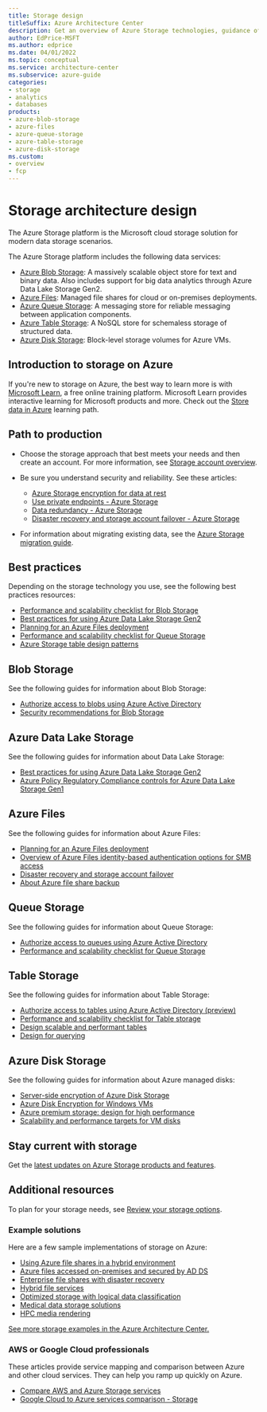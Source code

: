 ```yaml
---
title: Storage design
titleSuffix: Azure Architecture Center
description: Get an overview of Azure Storage technologies, guidance offerings, solution ideas, and reference architectures.  
author: EdPrice-MSFT
ms.author: edprice 
ms.date: 04/01/2022
ms.topic: conceptual
ms.service: architecture-center
ms.subservice: azure-guide
categories:
- storage
- analytics
- databases
products:
- azure-blob-storage
- azure-files
- azure-queue-storage
- azure-table-storage
- azure-disk-storage
ms.custom: 
- overview
- fcp
--- 
```


# Storage architecture design

The Azure Storage platform is the Microsoft cloud storage solution for modern data storage scenarios.  

The Azure Storage platform includes the following data services:

- [Azure Blob Storage](https://azure.microsoft.com/services/storage/blobs): A massively scalable object store for text and binary data. Also includes support for big data analytics through Azure Data Lake Storage Gen2.
- [Azure Files](https://azure.microsoft.com/services/storage/files): Managed file shares for cloud or on-premises deployments.
- [Azure Queue Storage](https://azure.microsoft.com/services/storage/queues): A messaging store for reliable messaging between application components.
- [Azure Table Storage](https://azure.microsoft.com/services/storage/tables): A NoSQL store for schemaless storage of structured data.
- [Azure Disk Storage](https://azure.microsoft.com/services/storage/disks): Block-level storage volumes for Azure VMs.

## Introduction to storage on Azure
If you're new to storage on Azure, the best way to learn more is with [Microsoft Learn](/learn/?WT.mc_id=learnaka), a free online training platform. Microsoft Learn provides interactive learning for Microsoft products and more. Check out the 
[Store data in Azure](/learn/paths/store-data-in-azure) learning path. 

## Path to production
- Choose the storage approach that best meets your needs and then create an account. For more information, see [Storage account overview](/azure/storage/common/storage-account-overview?toc=/azure%2farchitecture%2ftoc.json&bc=/azure%2farchitecture%2fbread%2ftoc.json). 

- Be sure you understand security and reliability. See these articles: 
  - [Azure Storage encryption for data at rest](/azure/storage/common/storage-service-encryption?toc=/azure%2farchitecture%2ftoc.json&bc=/azure%2farchitecture%2fbread%2ftoc.json)
  - [Use private endpoints - Azure Storage](/azure/storage/common/storage-private-endpoints?toc=/azure%2farchitecture%2ftoc.json&bc=/azure%2farchitecture%2fbread%2ftoc.json)
  - [Data redundancy - Azure Storage](/azure/storage/common/storage-redundancy?toc=/azure%2farchitecture%2ftoc.json&bc=/azure%2farchitecture%2fbread%2ftoc.json) 
  - [Disaster recovery and storage account failover - Azure Storage](/azure/storage/common/storage-disaster-recovery-guidance?toc=/azure%2farchitecture%2ftoc.json&bc=/azure%2farchitecture%2fbread%2ftoc.json)

- For information about migrating existing data, see the [Azure Storage migration guide](/azure/storage/common/storage-migration-overview?toc=/azure%2farchitecture%2ftoc.json&bc=/azure%2farchitecture%2fbread%2ftoc.json). 

## Best practices
Depending on the storage technology you use, see the following best practices resources:
- [Performance and scalability checklist for Blob Storage](/azure/storage/blobs/storage-performance-checklist?toc=/azure%2farchitecture%2ftoc.json&bc=/azure%2farchitecture%2fbread%2ftoc.json) 
- [Best practices for using Azure Data Lake Storage Gen2](/azure/storage/blobs/data-lake-storage-best-practices?toc=/azure%2farchitecture%2ftoc.json&bc=/azure%2farchitecture%2fbread%2ftoc.json) 
- [Planning for an Azure Files deployment](/azure/storage/files/storage-files-planning?toc=/azure%2farchitecture%2ftoc.json&bc=/azure%2farchitecture%2fbread%2ftoc.json)
- [Performance and scalability checklist for Queue Storage](/azure/storage/queues/storage-performance-checklist?toc=/azure%2farchitecture%2ftoc.json&bc=/azure%2farchitecture%2fbread%2ftoc.json)  
- [Azure Storage table design patterns](/azure/storage/tables/table-storage-design-patterns?toc=/azure%2farchitecture%2ftoc.json&bc=/azure%2farchitecture%2fbread%2ftoc.json) 

## Blob Storage
See the following guides for information about Blob Storage:
- [Authorize access to blobs using Azure Active Directory](/azure/storage/blobs/authorize-access-azure-active-directory)
- [Security recommendations for Blob Storage](/azure/storage/blobs/security-recommendations)

## Azure Data Lake Storage
See the following guides for information about Data Lake Storage:
- [Best practices for using Azure Data Lake Storage Gen2](/azure/storage/blobs/data-lake-storage-best-practices?toc=https%3A%2F%2Freview.docs.microsoft.com/azure%2Farchitecture%2Ftoc.json&bc=https%3A%2F%2Freview.docs.microsoft.com/azure%2Farchitecture%2Fbread%2Ftoc.json)
- [Azure Policy Regulatory Compliance controls for Azure Data Lake Storage Gen1](/azure/data-lake-store/security-controls-policy?toc=https%3A%2F%2Freview.docs.microsoft.com/azure%2Farchitecture%2Ftoc.json&bc=https%3A%2F%2Freview.docs.microsoft.com/azure%2Farchitecture%2Fbread%2Ftoc.json)

## Azure Files
See the following guides for information about Azure Files: 
- [Planning for an Azure Files deployment](/azure/storage/files/storage-files-planning?toc=https%3A%2F%2Freview.docs.microsoft.com/azure%2Farchitecture%2Ftoc.json&bc=https%3A%2F%2Freview.docs.microsoft.com/azure%2Farchitecture%2Fbread%2Ftoc.json)
- [Overview of Azure Files identity-based authentication options for SMB access](/azure/storage/files/storage-files-active-directory-overview?toc=https%3A%2F%2Freview.docs.microsoft.com/azure%2Farchitecture%2Ftoc.json&bc=https%3A%2F%2Freview.docs.microsoft.com/azure%2Farchitecture%2Fbread%2Ftoc.json)
- [Disaster recovery and storage account failover](/azure/storage/common/storage-disaster-recovery-guidance?toc=https%3A%2F%2Freview.docs.microsoft.com/azure%2Farchitecture%2Ftoc.json&bc=https%3A%2F%2Freview.docs.microsoft.com/azure%2Farchitecture%2Fbread%2Ftoc.json)
- [About Azure file share backup](/azure/backup/azure-file-share-backup-overview?toc=https%3A%2F%2Freview.docs.microsoft.com/azure%2Farchitecture%2Ftoc.json&bc=https%3A%2F%2Freview.docs.microsoft.com/azure%2Farchitecture%2Fbread%2Ftoc.json)

## Queue Storage
See the following guides for information about Queue Storage: 
- [Authorize access to queues using Azure Active Directory](/azure/storage/queues/authorize-access-azure-active-directory?toc=https%3A%2F%2Freview.docs.microsoft.com/azure%2Farchitecture%2Ftoc.json&bc=https%3A%2F%2Freview.docs.microsoft.com/azure%2Farchitecture%2Fbread%2Ftoc.json)
- [Performance and scalability checklist for Queue Storage](/azure/storage/queues/storage-performance-checklist?toc=https%3A%2F%2Freview.docs.microsoft.com/azure%2Farchitecture%2Ftoc.json&bc=https%3A%2F%2Freview.docs.microsoft.com/azure%2Farchitecture%2Fbread%2Ftoc.json)

## Table Storage
See the following guides for information about Table Storage:
- [Authorize access to tables using Azure Active Directory (preview)](/azure/storage/tables/authorize-access-azure-active-directory?toc=https%3A%2F%2Freview.docs.microsoft.com/azure%2Farchitecture%2Ftoc.json&bc=https%3A%2F%2Freview.docs.microsoft.com/azure%2Farchitecture%2Fbread%2Ftoc.json)
- [Performance and scalability checklist for Table storage](/azure/storage/tables/storage-performance-checklist?toc=https%3A%2F%2Freview.docs.microsoft.com/azure%2Farchitecture%2Ftoc.json&bc=https%3A%2F%2Freview.docs.microsoft.com/azure%2Farchitecture%2Fbread%2Ftoc.json)
- [Design scalable and performant tables](/azure/storage/tables/table-storage-design?toc=https%3A%2F%2Freview.docs.microsoft.com/azure%2Farchitecture%2Ftoc.json&bc=https%3A%2F%2Freview.docs.microsoft.com/azure%2Farchitecture%2Fbread%2Ftoc.json)
- [Design for querying](/azure/storage/tables/table-storage-design-for-query?toc=https%3A%2F%2Freview.docs.microsoft.com/azure%2Farchitecture%2Ftoc.json&bc=https%3A%2F%2Freview.docs.microsoft.com/azure%2Farchitecture%2Fbread%2Ftoc.json)

## Azure Disk Storage
See the following guides for information about Azure managed disks:
- [Server-side encryption of Azure Disk Storage](/azure/virtual-machines/disk-encryption?toc=https%3A%2F%2Freview.docs.microsoft.com/azure%2Farchitecture%2Ftoc.json&bc=https%3A%2F%2Freview.docs.microsoft.com/azure%2Farchitecture%2Fbread%2Ftoc.json)
- [Azure Disk Encryption for Windows VMs](/azure/virtual-machines/windows/disk-encryption-overview?toc=https%3A%2F%2Freview.docs.microsoft.com/azure%2Farchitecture%2Ftoc.json&bc=https%3A%2F%2Freview.docs.microsoft.com/azure%2Farchitecture%2Fbread%2Ftoc.json)
- [Azure premium storage: design for high performance](/azure/virtual-machines/premium-storage-performance?toc=https%3A%2F%2Freview.docs.microsoft.com/azure%2Farchitecture%2Ftoc.json&bc=https%3A%2F%2Freview.docs.microsoft.com/azure%2Farchitecture%2Fbread%2Ftoc.json)
- [Scalability and performance targets for VM disks](/azure/virtual-machines/disks-scalability-targets?toc=https%3A%2F%2Freview.docs.microsoft.com/azure%2Farchitecture%2Ftoc.json&bc=https%3A%2F%2Freview.docs.microsoft.com/azure%2Farchitecture%2Fbread%2Ftoc.json)

## Stay current with storage 
Get the [latest updates on Azure Storage products and features](https://azure.microsoft.com/updates/?category=storage).

## Additional resources
To plan for your storage needs, see [Review your storage options](/azure/cloud-adoption-framework/ready/considerations/storage-options).

### Example solutions
Here are a few sample implementations of storage on Azure:
- [Using Azure file shares in a hybrid environment](/azure/architecture/hybrid/azure-file-share)
- [Azure files accessed on-premises and secured by AD DS](/azure/architecture/example-scenario/hybrid/azure-files-on-premises-authentication)
- [Enterprise file shares with disaster recovery](/azure/architecture/example-scenario/file-storage/enterprise-file-shares-disaster-recovery)
- [Hybrid file services](/azure/architecture/hybrid/hybrid-file-services)
- [Optimized storage with logical data classification](/azure/architecture/solution-ideas/articles/optimized-storage-logical-data-classification)
- [Medical data storage solutions](/azure/architecture/solution-ideas/articles/medical-data-storage)
- [HPC media rendering](/azure/architecture/solution-ideas/articles/azure-batch-rendering)

[See more storage examples in the Azure Architecture Center.](/azure/architecture/browse/?azure_categories=storage)

### AWS or Google Cloud professionals

These articles provide service mapping and comparison between Azure and other cloud services. They can help you ramp up quickly on Azure.  
- [Compare AWS and Azure Storage services](/azure/architecture/aws-professional/storage)
- [Google Cloud to Azure services comparison - Storage](/azure/architecture/gcp-professional/services#storage)
